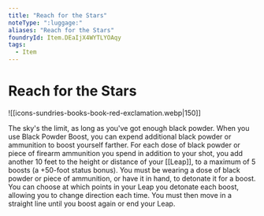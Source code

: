 ```yaml
---
title: "Reach for the Stars"
noteType: ":luggage:"
aliases: "Reach for the Stars"
foundryId: Item.DEaIjX4WYTLYOAqy
tags:
  - Item
---
```


# Reach for the Stars
![[icons-sundries-books-book-red-exclamation.webp|150]]

The sky's the limit, as long as you've got enough black powder. When you use Black Powder Boost, you can expend additional black powder or ammunition to boost yourself farther. For each dose of black powder or piece of firearm ammunition you spend in addition to your shot, you add another 10 feet to the height or distance of your [[Leap]], to a maximum of 5 boosts (a +50-foot status bonus). You must be wearing a dose of black powder or piece of ammunition, or have it in hand, to detonate it for a boost. You can choose at which points in your Leap you detonate each boost, allowing you to change direction each time. You must then move in a straight line until you boost again or end your Leap.
